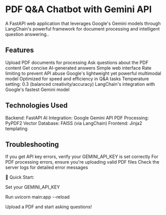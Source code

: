 # PDF Q&A Chatbot with Gemini API
A FastAPI web application that leverages Google's Gemini models through LangChain's powerful framework for document processing and intelligent question answering..

## Features
Upload PDF documents for processing
Ask questions about the PDF content
Get concise AI-generated answers
Simple web interface
Rate limiting to prevent API abuse
Google's lightweight yet powerful multimodal model
Optimized for speed and efficiency in Q&A tasks
Temperature setting: 0.3 (balanced creativity/accuracy)
LangChain's integration with Google's fastest Gemini model

## Technologies Used
Backend: FastAPI
AI Integration: Google Gemini API
PDF Processing: PyPDF2
Vector Database: FAISS (via LangChain)
Frontend: Jinja2 templating

## Troubleshooting
If you get API key errors, verify your GEMINI_API_KEY is set correctly
For PDF processing errors, ensure you're uploading valid PDF files
Check the server logs for detailed error messages

🚀 Quick Start:

Set your GEMINI_API_KEY

Run uvicorn main:app --reload

Upload a PDF and start asking questions!
